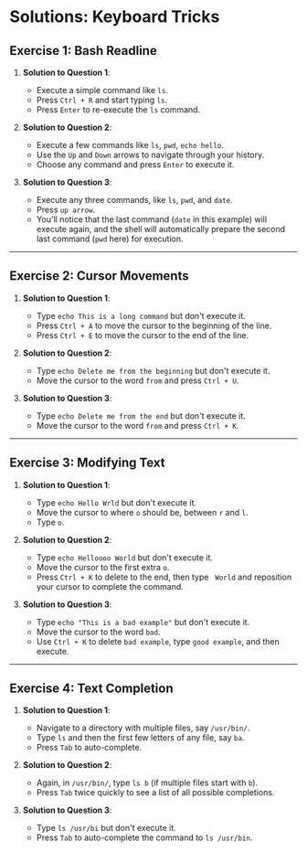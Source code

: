 # Solutions: Keyboard Tricks

## Exercise 1: Bash Readline

1. **Solution to Question 1**:

   - Execute a simple command like `ls`.
   - Press `Ctrl + R` and start typing `ls`.
   - Press `Enter` to re-execute the `ls` command.

2. **Solution to Question 2**:

   - Execute a few commands like `ls`, `pwd`, `echo hello`.
   - Use the `Up` and `Down` arrows to navigate through your history.
   - Choose any command and press `Enter` to execute it.

3. **Solution to Question 3**:
   - Execute any three commands, like `ls`, `pwd`, and `date`.
   - Press `up arrow`.
   - You'll notice that the last command (`date` in this example) will execute again, and the shell will automatically prepare the second last command (`pwd` here) for execution.

---

## Exercise 2: Cursor Movements

1. **Solution to Question 1**:

   - Type `echo This is a long command` but don't execute it.
   - Press `Ctrl + A` to move the cursor to the beginning of the line.
   - Press `Ctrl + E` to move the cursor to the end of the line.

2. **Solution to Question 2**:

   - Type `echo Delete me from the beginning` but don't execute it.
   - Move the cursor to the word `from` and press `Ctrl + U`.

3. **Solution to Question 3**:
   - Type `echo Delete me from the end` but don't execute it.
   - Move the cursor to the word `from` and press `Ctrl + K`.

---

## Exercise 3: Modifying Text

1. **Solution to Question 1**:

   - Type `echo Hello Wrld` but don't execute it.
   - Move the cursor to where `o` should be, between `r` and `l`.
   - Type `o`.

2. **Solution to Question 2**:

   - Type `echo Helloooo World` but don't execute it.
   - Move the cursor to the first extra `o`.
   - Press `Ctrl + K` to delete to the end, then type ` World` and reposition your cursor to complete the command.

3. **Solution to Question 3**:
   - Type `echo "This is a bad example"` but don't execute it.
   - Move the cursor to the word `bad`.
   - Use `Ctrl + K` to delete `bad example`, type `good example`, and then execute.

---

## Exercise 4: Text Completion

1. **Solution to Question 1**:

   - Navigate to a directory with multiple files, say `/usr/bin/`.
   - Type `ls` and then the first few letters of any file, say `ba`.
   - Press `Tab` to auto-complete.

2. **Solution to Question 2**:

   - Again, in `/usr/bin/`, type `ls b` (if multiple files start with `b`).
   - Press `Tab` twice quickly to see a list of all possible completions.

3. **Solution to Question 3**:
   - Type `ls /usr/bi` but don't execute it.
   - Press `Tab` to auto-complete the command to `ls /usr/bin`.
